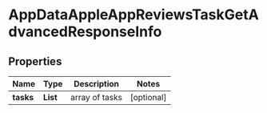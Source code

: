 # AppDataAppleAppReviewsTaskGetAdvancedResponseInfo


## Properties

| Name | Type | Description | Notes |
|------------ | ------------- | ------------- | -------------|
**tasks** | **List<AppDataAppleAppReviewsTaskGetAdvancedTaskInfo>** | array of tasks |[optional]|
